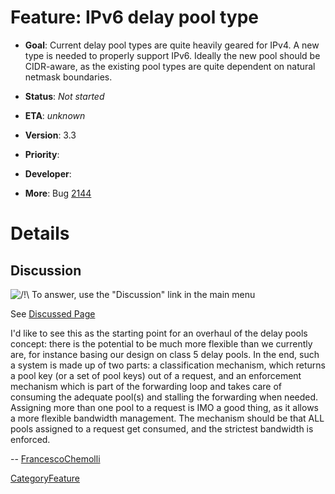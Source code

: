 # Feature: IPv6 delay pool type

  - **Goal**: Current delay pool types are quite heavily geared for
    IPv4. A new type is needed to properly support IPv6. Ideally the new
    pool should be CIDR-aware, as the existing pool types are quite
    dependent on natural netmask boundaries.

  - **Status**: *Not started*

<!-- end list -->

  - **ETA**: *unknown*

  - **Version**: 3.3

  - **Priority**:

  - **Developer**:

  - **More**: Bug
    [2144](https://bugs.squid-cache.org/show_bug.cgi?id=2144#)

# Details

## Discussion

![/\!\\](https://wiki.squid-cache.org/wiki/squidtheme/img/alert.png) To
answer, use the "Discussion" link in the main menu

See [Discussed
Page](https://wiki.squid-cache.org/Features/Ipv6DelayPool/Features/Ipv6DelayPool#)

I'd like to see this as the starting point for an overhaul of the delay
pools concept: there is the potential to be much more flexible than we
currently are, for instance basing our design on class 5 delay pools. In
the end, such a system is made up of two parts: a classification
mechanism, which returns a pool key (or a set of pool keys) out of a
request, and an enforcement mechanism which is part of the forwarding
loop and takes care of consuming the adequate pool(s) and stalling the
forwarding when needed. Assigning more than one pool to a request is IMO
a good thing, as it allows a more flexible bandwidth management. The
mechanism should be that ALL pools assigned to a request get consumed,
and the strictest bandwidth is enforced.

\--
[FrancescoChemolli](https://wiki.squid-cache.org/Features/Ipv6DelayPool/FrancescoChemolli#)

[CategoryFeature](https://wiki.squid-cache.org/Features/Ipv6DelayPool/CategoryFeature#)
